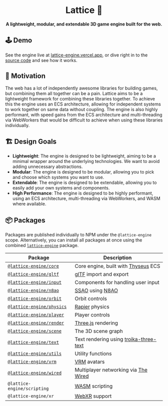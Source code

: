 <div align="center">
  <h1>Lattice 💎</h1>
  <strong>A lightweight, modular, and extendable 3D game engine built for the web.</strong>
</div>

## 🕹️ Demo

See the engine live at [lattice-engine.vercel.app](https://lattice-engine.vercel.app/), or dive right in to the [source code](./examples/src/demos/) and see how it works.

## 🤔 Motivation

The web has a lot of independently awesome libraries for building games, but combining them all together can be a pain. Lattice aims to be a lightweight framework for combining these libraries together. To achieve this the engine uses an ECS architecture, allowing for independent systems to work together on same data without coupling. The engine is also highly performant, with speed gains from the ECS architecture and multi-threading via WebWorkers that would be difficult to achieve when using these libraries individually.

## 🏗️ Design Goals

- **Lightweight**: The engine is designed to be lightweight, aiming to be a minimal wrapper around the underlying technologies. We want to avoid adding unnecessary abstractions.
- **Modular**: The engine is designed to be modular, allowing you to pick and choose which systems you want to use.
- **Extendable**: The engine is designed to be extendable, allowing you to easily add your own systems and components.
- **High Performance**: The engine is designed to be highly performant, using an ECS architecture, multi-threading via WebWorkers, and WASM where available.

## 📦 Packages

Packages are published individually to NPM under the `@lattice-engine` scope. Alternatively, you can install all packages at once using the combined [`lattice-engine`](./packages/lattice-engine) package.

| Package                                         | Description                                                                                                          |
| ----------------------------------------------- | -------------------------------------------------------------------------------------------------------------------- |
| [`@lattice-engine/core`](./packages/core)       | Core engine, built with [Thyseus](https://github.com/JaimeGensler/thyseus) ECS                                       |
| [`@lattice-engine/gltf`](./packages/gltf)       | [glTF](https://github.com/KhronosGroup/glTF) import and export                                                       |
| [`@lattice-engine/input`](./packages/input)     | Components for handling user input                                                                                   |
| [`@lattice-engine/n8ao`](./packages/n8ao)       | [SSAO](https://en.wikipedia.org/wiki/Screen_space_ambient_occlusion) using [N8AO](https://github.com/N8python/n8ao)  |
| [`@lattice-engine/orbit`](./packages/orbit)     | Orbit controls                                                                                                       |
| [`@lattice-engine/physics`](./packages/physics) | [Rapier](https://rapier.rs) physics                                                                                  |
| [`@lattice-engine/player`](./packages/player)   | Player controls                                                                                                      |
| [`@lattice-engine/render`](./packages/render)   | [Three.js](https://threejs.org) rendering                                                                            |
| [`@lattice-engine/scene`](./packages/scene)     | The 3D scene graph                                                                                                   |
| [`@lattice-engine/text`](./packages/text)       | Text rendering using [troika-three-text](https://github.com/protectwise/troika/tree/main/packages/troika-three-text) |
| [`@lattice-engine/utils`](./packages/utils)     | Utility functions                                                                                                    |
| [`@lattice-engine/vrm`](./packages/vrm)         | [VRM](https://vrm.dev/en) avatars                                                                                    |
| [`@lattice-engine/wired`](./packages/wired)     | Multiplayer networking via [The Wired](https://github.com/wired-protocol/spec)                                       |
| `@lattice-engine/scripting`                     | [WASM](https://webassembly.org) scripting                                                                            |
| `@lattice-engine/xr`                            | [WebXR](https://developer.mozilla.org/en-US/docs/Web/API/WebXR_Device_API) support                                   |
